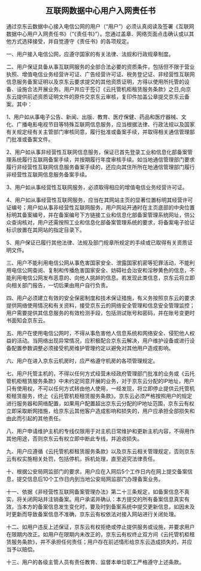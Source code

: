 ## <div align=center>互联网数据中心用户入网责任书</div>

通过京东云数据中心接入电信公网的用户（“用户”）必须认真阅读及签署《互联网数据中心用户入网责任书》（“《责任书》”）。您通过盖章、网络页面点击确认或以其他方式选择接受，并自觉遵守《责任书》的各项规定。

一、用户接入电信公网，应遵守国家的有关法律、法规和行政规章制度。

二、用户保证具备从事互联网服务的全部合法必要的资质条件，包括但不限于营业执照、增值电信业务经营许可证、广告经营许可证、税务登记证、非经营性互联网信息服务备案证明以及京东云要求提交的其他资质证明，方得以使用所托管的设备、设施合法开展业务。用户并应于签订《云托管机柜租赁服务条款》之日,向京东云提供前述资质证明文件的原件交京东云审核，复印件加盖公章提交京东云备案。其中：

1、用户如从事电子公告、新闻、出版、教育、医疗保健、药品和医疗器械、文化、广播电影电视节目等特殊互联网信息服务，应当根据法律、行政法规以及国家有关规定经有关主管部门审核同意，履行批准或备案手续，并取得相关通信管理部门批准或备案文件。

2、用户如从事非经营性互联网信息服务，保证已首先登录工业和信息化部备案管理系统履行互联网备案手续，并按期履行年度审核手续。如当地通信管理部门要求履行非经营性互联网信息服务备案手续的，还应向其住所所在地通信管理部门履行非经营性互联网信息服务备案手续。

3、用户如从事经营性互联网服务，必须取得相应的增值电信业务经营许可证。

4、用户如从事经营性互联网服务，应当在其网站主页的显著位置标明其经营许可证编号；用户如从事非经营性互联网服务，用户网站开通时在主页底部的中央位置标明其备案编号，并在备案编号下方链接工业和信息化部备案管理系统网址，供公众查询核对，用户还需按照工业和信息化部备案管理系统的要求，将备案电子验证标识放置在其网站的指定目录下。

5、用户保证已履行其他法律、法规及部门规章所规定的手续或已取得有关资质证明文件。

三、用户不能利用电信公网从事危害国家安全、泄露国家机密等犯罪活动，不能利用电信公网查阅、复制和传播危害国家安全、妨碍社会治安和淫秽黄色的信息，不能利用电信公网发布恶意的、向他人挑衅的信息。若发现此类信息，京东云将立即向相关部门报告，一切后果由用户自行负责。

四、用户必须建立有效的安全保密制度和技术保证措施，有义务按照京东云的要求提供网络使用情况和有关资料，接受京东云的网络安全管理和信息安全管理监控；用户需要提供其信息服务的有效检测手段，包括测试账号和密码，并在账号变更时书面知会京东云。

五、用户在使用电信公网时，不得从事危害他人信息系统和网络安全、侵犯他人权益的活动。当网络出现异常情况，应积极配合京东云解决，用户维护设备或进行设备配置参数调整必须接受机房维护管理约定以避免对其他用户造成影响。

六、用户在进入京东云机房时，应严格遵守机房的各项管理规定。

七、用户托管主机的，不得以任何方式经营未经政府管理部门批准的业务或《云托管机柜租赁服务条款》中未约定同意开展的业务，对于京东云分配的IP地址，用户只有使用权，不可以任何方式转由他人使用，一经发现，将立即停止提供云托管机柜租赁服务，终止《云托管机柜租赁服务条款》。京东云必须严格按照用户的规定进行服务器和网络配置，如果用户配置超出京东云分配的IP地址范围，京东云有权立即采取断网措施，给京东云其他客户造成影响和损失的，用户应承担全部损失和由此而引起的其他责任。

八、用户申请维护主机的专线仅限用于对主机日常维护和更新主机内容，不得用作其他用途，否则京东云有权立即中断此专线，并追收损失。

九、用户应遵循《云托管机柜租赁服务条款》以及京东云相关管理规定，否则京东云有权实施相关处罚，包括停机，拆机处理，直至追究法律责任。

十、根据公安局网监部门的要求，用户应在入网后5个工作日内在网上提交备案信息，提交信息后10个工作日内到当地公安局网监部门办理备案业务。

十一、依据《非经营性互联网备案管理办法》第二十三条规定，如备案信息不真实，将关闭网站并注销备案。用户承诺并确认：本方提交的所有备案信息真实有效，当本方的备案信息发生变化时，要及时到备案系统中提交更新信息，如因未及时更新而导致备案信息不准确，京东云有权依法对接入网站进行关闭处理。

十二、如用户违反上述保证，京东云有权拒绝或停止提供服务或设施，并要求用户在限期内改正。如用户在限期内未改正的，京东云有权终止双方间《云托管机柜租赁服务条款》，并不承担任何责任；用户存在前述情形给京东云造成损失的，并应当予以赔偿。

十三、用户的各级主管人员有责任教育、监督本单位职工严格遵守上述条款。
